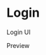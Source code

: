 # Login
Login UI
<p>Preview</p><a href="https://htmlpreview.github.io/?https://github.com/huseynt/Login/blob/main/login%20ui/ui_login_index.html"></a>
